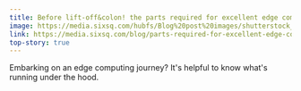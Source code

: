 ```yaml
---
title: Before lift-off&colon! the parts required for excellent edge computing
image: https://media.sixsq.com/hubfs/Blog%20post%20images/shutterstock_1196552155-min.png
link: https://media.sixsq.com/blog/parts-required-for-excellent-edge-computing
top-story: true
---
```


Embarking on an edge computing journey? It's helpful to know what's running under the hood.
